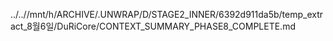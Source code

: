 ../..//mnt/h/ARCHIVE/.UNWRAP/D/STAGE2_INNER/6392d911da5b/temp_extract_8월6일/DuRiCore/CONTEXT_SUMMARY_PHASE8_COMPLETE.md